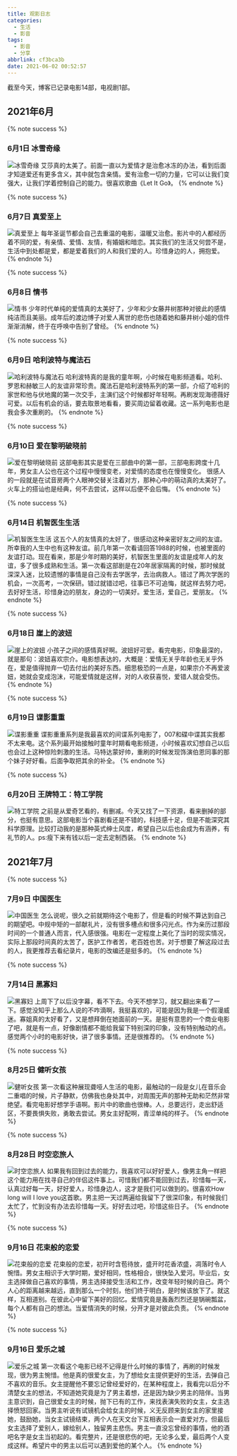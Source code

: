 ```yaml
---
title: 观影日志
categories:
  - 生活
  - 影音
tags:
  - 影音
  - 分享
abbrlink: cf3bca3b
date: 2021-06-02 00:52:57
---
```



截至今天，博客已记录电影14部，电视剧1部。


<!-- more -->

## 2021年6月

{% note success %}
### 6月1日 冰雪奇缘
![冰雪奇缘](https://blogimbois-1256390899.cos.ap-beijing.myqcloud.com/movie/4202982.png)
艾莎真的太美了。前面一直以为爱情才是治愈冰冻的办法，看到后面才知道爱还有更多含义，其中就包含亲情。爱有治愈一切的力量，它可以让我们变强大，让我们学着控制自己的能力。很喜欢歌曲《Let It Go》。
{% endnote %}

{% note success %}
### 6月7日 真爱至上
![真爱至上](https://blogimbois-1256390899.cos.ap-beijing.myqcloud.com/movie/1292401.png)
每年圣诞节都会自己去重温的电影，温暖又治愈。影片中的人都经历着不同的爱，有亲情、爱情、友情，有婚姻和暗恋。其实我们的生活又何尝不是，生活中到处都是爱，都是爱着我们的人和我们爱的人。珍惜身边的人，拥抱爱。
{% endnote %}

{% note success %}
### 6月8日 情书
![情书](https://blogimbois-1256390899.cos.ap-beijing.myqcloud.com/movie/1292220.png)
少年时代单纯的爱情真的太美好了，少年和少女藤井树那种对彼此的感情纯洁而且美丽。成年后的渡边博子对爱人离世的悲伤也随着她和藤井树小姐的信件渐渐消解，终于在呼唤中告别了曾经。
{% endnote %}

{% note success %}
### 6月9日 哈利波特与魔法石
![哈利波特与魔法石](https://blogimbois-1256390899.cos.ap-beijing.myqcloud.com/movie/1295038.png)
哈利波特真的是我的童年啊，小时候在电影频道看。哈利、罗恩和赫敏三人的友谊非常珍贵。魔法石是哈利波特系列的第一部，介绍了哈利的家世和他与伏地魔的第一次交手，主演们这个时候都好年轻啊。再刷发现海德薇好可爱。以后有机会的话，要去取景地看看，要买周边留着收藏。这一系列电影也是我会多次重刷的。
{% endnote %}


{% note success %}
### 6月10日 爱在黎明破晓前
![爱在黎明破晓前](https://blogimbois-1256390899.cos.ap-beijing.myqcloud.com/movie/1296339.png)
这部电影其实是爱在三部曲中的第一部，三部电影跨度十几年，男女主人公也在这个过程中慢慢变老，对爱情的态度也在慢慢变化。
很感人的一段就是在试音房两个人眼神交替关注着对方，那种心中的萌动真的太美好了。火车上的搭讪也是经典，何不去尝试，这样以后便不会后悔。
{% endnote %}

{% note success %}
### 6月14日 机智医生生活
![机智医生生活](https://blogimbois-1256390899.cos.ap-beijing.myqcloud.com/movie/33464863.png)
这五个人的友情真的太好了，很感动这种亲密好友之间的友谊。所幸我的人生中也有这种友谊。前几年第一次看请回答1988的时候，也被里面的友谊打动。现在看来，那是少年时期的美好，机智医生里面的友谊是成年人的友谊，多了很多成熟和生活。第一次看这部剧是在20年居家隔离的时候，那时候就深深入迷，比较遗憾的事情是自己没有去学医学，去治病救人。错过了两次学医的机会，一次高考，一次保研。错过就错过吧，往事已不可追悔，就这样去努力吧，去好好生活，珍惜身边的朋友，身边的一切美好。爱生活，爱自己，爱朋友。
{% endnote %}

{% note success %}
### 6月18日 崖上的波妞
![崖上的波妞](https://blogimbois-1256390899.cos.ap-beijing.myqcloud.com/movie/1959877.png)
小孩子之间的感情真好啊。波妞好可爱。看完电影，印象最深的，就是那句：波妞喜欢宗介。电影想表达的，大概是：爱情无关乎年龄也无关乎外在，爱是值得抛弃一切去付出的美好东西。细思极恐的一点是，如果宗介不再爱波妞，她就会变成泡沫，可能爱情就是这样，对的人收获喜悦，爱错人就会受伤。
{% endnote %}

{% note success %}
### 6月19日 谍影重重
![谍影重重](https://blogimbois-1256390899.cos.ap-beijing.myqcloud.com/movie/1304102.png)
谍影重重系列是我最喜欢的间谍系列电影了，007和碟中谍其实我都不太来电。这个系列最开始接触时童年时期看电影频道，小时候喜欢幻想自己以后也会过上这种惊险刺激的生活。马特达蒙好帅，重刷的时候发现饰演伯恩同事的那个妹子好好看。后面争取把其余的补全。
{% endnote %}

{% note success %}
### 6月20日 王牌特工：特工学院
![特工学院](https://blogimbois-1256390899.cos.ap-beijing.myqcloud.com/movie/24405378.png)
之前是从爱奇艺看的，有删减。今天又找了一下资源，看来删掉的部分，也挺有意思。这部电影当个喜剧看还是不错的，科技感十足，但是不能深究其科学原理。比较打动我的是那种英式绅士风度，希望自己以后也会成为有涵养，有礼节的人。ps:瘦下来有钱以后一定去定制西装。
{% endnote %}

## 2021年7月

{% note success %}
### 7月9日 中国医生
![中国医生](https://blogimbois-1256390899.cos.ap-beijing.myqcloud.com/movie/35087699.png)
怎么说呢，很久之前就期待这个电影了，但是看的时候不算达到自己的期望吧。中规中矩的一部献礼片，没有很多槽点和很多闪光点。作为亲历过那段时间的一个普通人而言，代入感很强。电影在一定程度上美化了当时的现实情况，实际上那段时间真的太苦了，医护工作者苦，老百姓也苦。对于想要了解这段过去的人，我更推荐去看纪录片，电影的改编还是挺多的。
{% endnote %}

{% note success %}
### 7月14日 黑寡妇
![黑寡妇](https://blogimbois-1256390899.cos.ap-beijing.myqcloud.com/movie/25828589.png)
上周下了以后没字幕，看不下去。今天不想学习，就又翻出来看了一下。感觉没知乎上那么人说的不咋滴啊，我挺喜欢的，可能是因为我是一个假漫威迷。寡姐真的太好看了，又是想拜倒在她面前的一天。是挺有意思的一个商业电影了吧，就是有一点，好像剧情都不能给我留下特别深的印象，没有特别触动的点。感觉两个小时的电影好快，讲了很多事情。还是很推荐的。
{% endnote %}

{% note success %}
### 8月25日 健听女孩
![健听女孩](https://blogimbois-1256390899.cos.ap-beijing.myqcloud.com/movie/35048413.png)
第一次看这种展现聋哑人生活的电影，最触动的一段是女儿在音乐会二重唱的时候，片子静默，仿佛我也身处其中，对周围无声的那种无助和茫然非常绝望。看完电影好想学手语啊。影片中的歌曲也很棒。人，总要远行，走出舒适区，不要畏惧失败，勇敢去尝试。男女主好配啊，青涩单纯的样子。
{% endnote %}

{% note success %}
### 8月28日 时空恋旅人
![时空恋旅人](https://blogimbois-1256390899.cos.ap-beijing.myqcloud.com/movie/10577869.png)
如果我有回到过去的能力，我喜欢可以好好爱人，像男主角一样把这个能力用在找寻自己的伴侣这件事上。可惜我们都不能回到过去，珍惜每一天，认真过好每一天，好好爱人，珍惜身边人，这才是我们可以做到的。很喜欢How long will I love you这首歌。男主把一天过两遍给我留下了很深印象，有时候我们太忙了，忙到没有办法去珍惜每一天。好好去过吧，珍惜这些日子。
{% endnote %}


{% note success %}
### 9月16日 花束般的恋爱
![花束般的恋爱](https://blogimbois-1256390899.cos.ap-beijing.myqcloud.com/movie/34874432.png)
花束般的恋爱，初开时含苞待放，盛开时花香浓盛，凋落时令人惋惜。男女主相识于大学时期，爱好相同，性格相合，很快坠入爱河。毕业后，女主选择做自己喜欢的事情，男主选择接受生活和工作，改变年轻时候的自己。两个人心的距离越来越远，直到那么一个时刻，他们终于明白，是时候该放下了。就这样，互相道别。在彼此心中留下美好的回忆。爱情究竟是轰轰烈烈还是锅碗瓢盆，每个人都有自己的想法。当爱情消失的时候，分开才是对彼此负责。
{% endnote %}

{% note success %}
### 9月16日 爱乐之城
![爱乐之城](https://blogimbois-1256390899.cos.ap-beijing.myqcloud.com/movie/25934014.png)
第一次看这个电影已经不记得是什么时候的事情了，再刷的时候发现，很为男主惋惜。他是真的很爱女主，为了想给女主提供更好的生活，去弹自己不喜欢的音乐。女主提醒他不要忘记曾经爱好的，在某种程度上，我看完以后分不清楚女主的想法，不知道她究竟是为了男主着想，还是因为缺少男主的陪伴。当男主意识到，自己很爱女主的时候，抛下已有的工作，来找表演失败的女主，女主选择愤怒回家。当男主听说有试镜机会给女主的时候，义无反顾来到女主的家里接她，鼓励她，当女主试镜结束，两个人在天文台下互相表示会一直爱对方。但最后女主选择了爱别人，嫁给别人，独留男主悲伤。男主一直没忘曾经的事情，他的酒吧名字是女主当初起的。看完整片，还是很悲伤的吧，无论多么爱，最后两个人变成这样。希望片中的男主以后可以遇到爱他的某个人。
{% endnote %}